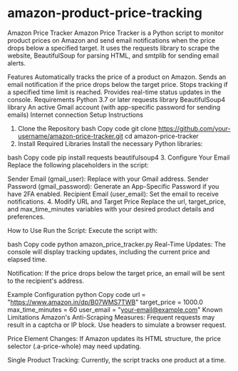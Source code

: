 # amazon-product-price-tracking
Amazon Price Tracker
Amazon Price Tracker is a Python script to monitor product prices on Amazon and send email notifications when the price drops below a specified target. It uses the requests library to scrape the website, BeautifulSoup for parsing HTML, and smtplib for sending email alerts.

Features
Automatically tracks the price of a product on Amazon.
Sends an email notification if the price drops below the target price.
Stops tracking if a specified time limit is reached.
Provides real-time status updates in the console.
Requirements
Python 3.7 or later
requests library
BeautifulSoup4 library
An active Gmail account (with app-specific password for sending emails)
Internet connection
Setup Instructions
1. Clone the Repository
bash
Copy code
git clone https://github.com/your-username/amazon-price-tracker.git
cd amazon-price-tracker
2. Install Required Libraries
Install the necessary Python libraries:

bash
Copy code
pip install requests beautifulsoup4
3. Configure Your Email
Replace the following placeholders in the script:

Sender Email (gmail_user): Replace with your Gmail address.
Sender Password (gmail_password): Generate an App-Specific Password if you have 2FA enabled.
Recipient Email (user_email): Set the email to receive notifications.
4. Modify URL and Target Price
Replace the url, target_price, and max_time_minutes variables with your desired product details and preferences.

How to Use
Run the Script:
Execute the script with:

bash
Copy code
python amazon_price_tracker.py
Real-Time Updates:
The console will display tracking updates, including the current price and elapsed time.

Notification:
If the price drops below the target price, an email will be sent to the recipient's address.

Example Configuration
python
Copy code
url = "https://www.amazon.in/dp/B07WMS7TWB"
target_price = 1000.0
max_time_minutes = 60
user_email = "your-email@example.com"
Known Limitations
Amazon's Anti-Scraping Measures:
Frequent requests may result in a captcha or IP block. Use headers to simulate a browser request.

Price Element Changes:
If Amazon updates its HTML structure, the price selector (.a-price-whole) may need updating.

Single Product Tracking:
Currently, the script tracks one product at a time.
